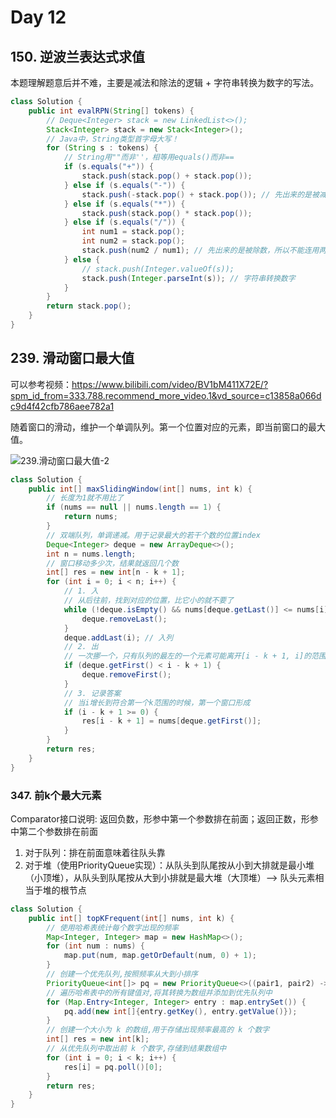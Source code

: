 # Day 12

## 150. 逆波兰表达式求值

本题理解题意后并不难，主要是减法和除法的逻辑 + 字符串转换为数字的写法。

```java
class Solution {
    public int evalRPN(String[] tokens) {
        // Deque<Integer> stack = new LinkedList<>();
        Stack<Integer> stack = new Stack<Integer>();
        // Java中，String类型首字母大写！
        for (String s : tokens) {
            // String用""而非''，相等用equals()而非==
            if (s.equals("+")) {
                stack.push(stack.pop() + stack.pop());
            } else if (s.equals("-")) {
                stack.push(-stack.pop() + stack.pop()); // 先出来的是被减数
            } else if (s.equals("*")) {
                stack.push(stack.pop() * stack.pop());
            } else if (s.equals("/")) {
                int num1 = stack.pop();
                int num2 = stack.pop();
                stack.push(num2 / num1); // 先出来的是被除数，所以不能连用两个pop 
            } else {
                // stack.push(Integer.valueOf(s));
                stack.push(Integer.parseInt(s)); // 字符串转换数字
            }
        }
        return stack.pop();
    }
}
```
## 239. 滑动窗口最大值

可以参考视频：https://www.bilibili.com/video/BV1bM411X72E/?spm_id_from=333.788.recommend_more_video.1&vd_source=c13858a066dc9d4f42cfb786aee782a1

随着窗口的滑动，维护一个单调队列。第一个位置对应的元素，即当前窗口的最大值。

![239.滑动窗口最大值-2](/Users/anhejia/Downloads/239.滑动窗口最大值-2.gif)

```java
class Solution {
    public int[] maxSlidingWindow(int[] nums, int k) {
        // 长度为1就不用比了
      	if (nums == null || nums.length == 1) {
            return nums;
        }
        // 双端队列，单调递减。用于记录最大的若干个数的位置index
        Deque<Integer> deque = new ArrayDeque<>();
        int n = nums.length;
        // 窗口移动多少次，结果就返回几个数
        int[] res = new int[n - k + 1];
        for (int i = 0; i < n; i++) {
            // 1. 入
            // 从后往前，找到对应的位置，比它小的就不要了
            while (!deque.isEmpty() && nums[deque.getLast()] <= nums[i]) {
                deque.removeLast(); 
            }
            deque.addLast(i); // 入列
            // 2. 出
            // 一次挪一个，只有队列的最左的一个元素可能离开[i - k + 1, i]的范围
            if (deque.getFirst() < i - k + 1) { 
                deque.removeFirst();
            }
            // 3. 记录答案
            // 当i增长到符合第一个k范围的时候，第一个窗口形成
            if (i - k + 1 >= 0) {
                res[i - k + 1] = nums[deque.getFirst()];
            }
        }
        return res;
    }
}
```

### 347. 前k个最大元素

Comparator接口说明:
返回负数，形参中第一个参数排在前面；返回正数，形参中第二个参数排在前面

1. 对于队列：排在前面意味着往队头靠
2. 对于堆（使用PriorityQueue实现）：从队头到队尾按从小到大排就是最小堆（小顶堆），从队头到队尾按从大到小排就是最大堆（大顶堆）--> 队头元素相当于堆的根节点

```java
class Solution {
    public int[] topKFrequent(int[] nums, int k) {
        // 使用哈希表统计每个数字出现的频率
        Map<Integer, Integer> map = new HashMap<>();
        for (int num : nums) {
            map.put(num, map.getOrDefault(num, 0) + 1);
        }
        // 创建一个优先队列,按照频率从大到小排序
        PriorityQueue<int[]> pq = new PriorityQueue<>((pair1, pair2) -> pair2[1] - pair1[1]);
        // 遍历哈希表中的所有键值对,将其转换为数组并添加到优先队列中
        for (Map.Entry<Integer, Integer> entry : map.entrySet()) {
            pq.add(new int[]{entry.getKey(), entry.getValue()});
        }
        // 创建一个大小为 k 的数组,用于存储出现频率最高的 k 个数字
        int[] res = new int[k];
        // 从优先队列中取出前 k 个数字,存储到结果数组中
        for (int i = 0; i < k; i++) {
            res[i] = pq.poll()[0];
        }
        return res;
    }
}
```




## 
